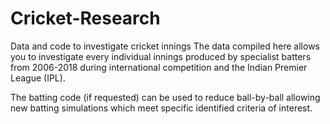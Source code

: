 # Cricket-Research
Data and code to investigate cricket innings
The data compiled here allows you to investigate every individual innings produced by specialist batters from 2006-2018
during international competition and the Indian Premier League (IPL).

The batting code (if requested) can be used to reduce ball-by-ball allowing new batting simulations which meet specific identified criteria of interest.
